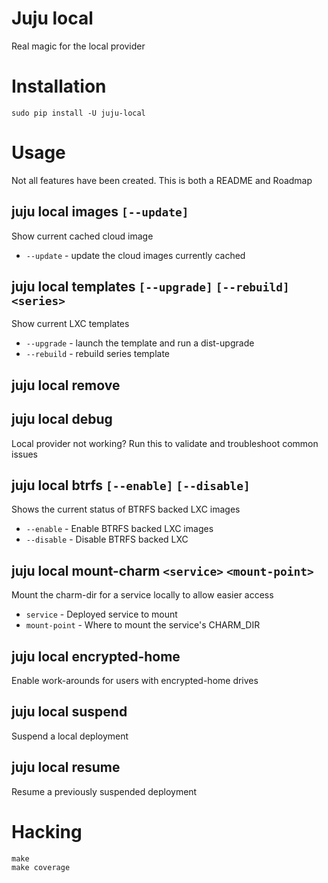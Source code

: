 # Juju local

Real magic for the local provider

# Installation

`sudo pip install -U juju-local`

# Usage

Not all features have been created. This is both a README and Roadmap

## juju local images `[--update]`

Show current cached cloud image

* `--update` - update the cloud images currently cached

## juju local templates `[--upgrade]` `[--rebuild]` `<series>`

Show current LXC templates

* `--upgrade` - launch the template and run a dist-upgrade
* `--rebuild` - rebuild series template

## juju local remove

## juju local debug

Local provider not working? Run this to validate and troubleshoot common issues

## juju local btrfs `[--enable]` `[--disable]`

Shows the current status of BTRFS backed LXC images

* `--enable` - Enable BTRFS backed LXC images
* `--disable` - Disable BTRFS backed LXC

## juju local mount-charm `<service>` `<mount-point>`

Mount the charm-dir for a service locally to allow easier access

* `service` - Deployed service to mount
* `mount-point` - Where to mount the service's CHARM_DIR

## juju local encrypted-home

Enable work-arounds for users with encrypted-home drives

## juju local suspend

Suspend a local deployment

## juju local resume

Resume a previously suspended deployment

# Hacking

```
make
make coverage
```
